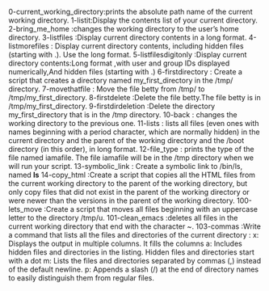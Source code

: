 0-current_working_directory:prints the absolute path name of the current working directory.
1-listit:Display the contents list of your current directory.
2-bring_me_home :changes the working directory to the user’s home directory.
3-listfiles :Display current directory contents in a long format.
4-listmorefiles : Display current directory contents, including hidden files (starting with .). Use the long format.
5-listfilesdigitonly :Display current directory contents:Long format ,with user and group IDs displayed numerically,And hidden files (starting with .)
6-firstdirectory : Create a script that creates a directory named my_first_directory in the /tmp/ directory.
7-movethatfile : Move the file betty from /tmp/ to /tmp/my_first_directory.
8-firstdelete :Delete the file betty.The file betty is in /tmp/my_first_directory.
9-firstdirdeletion :Delete the directory my_first_directory that is in the /tmp directory.
10-back : changes the working directory to the previous one.
11-lists : lists all files (even ones with names beginning with a period character, which are normally hidden) in the current directory and the parent of the working directory and the /boot directory (in this order), in long format.
12-file_type : prints the type of the file named iamafile. The file iamafile will be in the /tmp directory when we will run your script.
13-symbolic_link : Create a symbolic link to /bin/ls, named __ls__
14-copy_html :Create a script that copies all the HTML files from the current working directory to the parent of the working directory, but only copy files that did not exist in the parent of the working directory or were newer than the versions in the parent of the working directory.
100-lets_move :Create a script that moves all files beginning with an uppercase letter to the directory /tmp/u.
101-clean_emacs :deletes all files in the current working directory that end with the character ~.
103-commas :Write a command that lists all the files and directories of the current directory :
	x: Displays the output in multiple columns. It fills the columns 
	a: Includes hidden files and directories in the listing. Hidden files and directories start with a dot
	m: Lists the files and directories separated by commas (,) instead of the default newline.
	p: Appends a slash (/) at the end of directory names to easily distinguish them from regular files.
